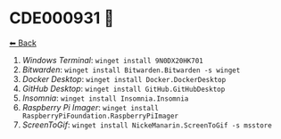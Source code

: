 # CDE000931 💼

[⬅ Back](./README.md)

1. _Windows Terminal_: `winget install 9N0DX20HK701`
2. _Bitwarden_: `winget install Bitwarden.Bitwarden -s winget`
2. _Docker Desktop_: `winget install Docker.DockerDesktop`
2. _GitHub Desktop_: `winget install GitHub.GitHubDesktop`
2. _Insomnia_: `winget install Insomnia.Insomnia`
2. _Raspberry Pi Imager_: `winget install RaspberryPiFoundation.RaspberryPiImager`
2. _ScreenToGif_: `winget install NickeManarin.ScreenToGif -s msstore`
